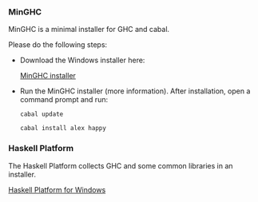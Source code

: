 ### MinGHC

MinGHC is a minimal installer for GHC and cabal. 

Please do the following steps:

* Download the Windows installer here:

  [MinGHC installer](https://s3.amazonaws.com/download.fpcomplete.com/minghc/minghc-7.8.3.exe)

* Run the MinGHC installer (more information). After installation, open
  a command prompt and run:

  `cabal update`

  `cabal install alex happy`
  
### Haskell Platform

The Haskell Platform collects GHC and some common libraries in an installer.

[Haskell Platform for Windows](https://www.haskell.org/platform/windows.html)
